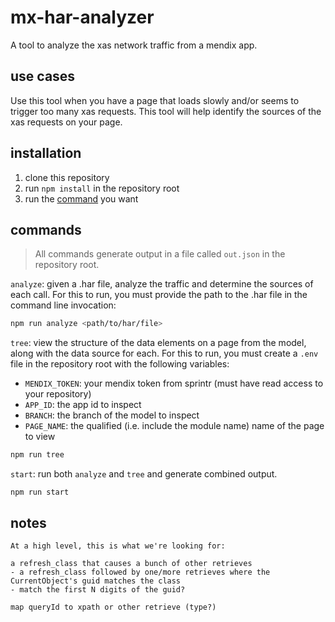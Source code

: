 mx-har-analyzer
===
A tool to analyze the xas network traffic from a mendix app.

use cases
---
Use this tool when you have a page that loads slowly and/or seems to trigger too many xas requests. This tool will help identify the sources of the xas requests on your page.

installation
---
1. clone this repository
2. run `npm install` in the repository root
3. run the [command](#commands) you want

commands
---

> All commands generate output in a file called `out.json` in the repository root.

`analyze`: given a .har file, analyze the traffic and determine the sources of each call. For this to run, you must provide the path to the .har file in the command line invocation:
```sh
npm run analyze <path/to/har/file>
```

`tree`: view the structure of the data elements on a page from the model, along with the data source for each. For this to run, you must create a `.env` file in the repository root with the following variables:
- `MENDIX_TOKEN`: your mendix token from sprintr (must have read access to your repository)
- `APP_ID`: the app id to inspect
- `BRANCH`: the branch of the model to inspect
- `PAGE_NAME`: the qualified (i.e. include the module name) name of the page to view

```bash
npm run tree
```

`start`: run both `analyze` and `tree` and generate combined output.
```
npm run start
```


notes
---
```
At a high level, this is what we're looking for:

a refresh_class that causes a bunch of other retrieves
- a refresh_class followed by one/more retrieves where the CurrentObject's guid matches the class
- match the first N digits of the guid?

map queryId to xpath or other retrieve (type?)
```